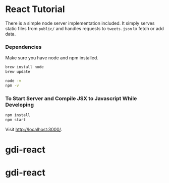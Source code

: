 # React Tutorial

There is a simple node server implementation included. It simply serves static files from `public/` and handles requests to `tweets.json` to fetch or add data. 


### Dependencies

Make sure you have node and npm installed. 

```sh
brew install node
brew update

node -v
npm -v
```

### To Start Server and Compile JSX to Javascript While Developing

```sh
npm install
npm start
```

Visit <http://localhost:3000/>.
# gdi-react
# gdi-react
